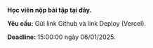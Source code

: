 **Học viên nộp bài tập tại đây.**

**Yêu cầu:** Gửi link Github và link Deploy (Vercel).

**Deadline:** 15:00:00 ngày 06/01/2025.
